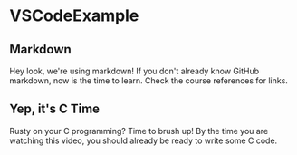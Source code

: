 # VSCodeExample

## Markdown
Hey look, we're using markdown! If you don't already know GitHub markdown, now is the time to learn. Check the course references for links.

## Yep, it's C Time
Rusty on your C programming? Time to brush up! By the time you are watching this video, you should already be ready to write some C code.
